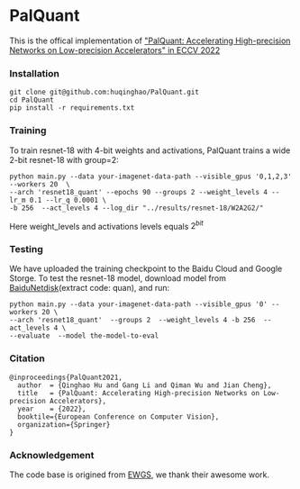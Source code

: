 # PalQuant
This is the offical implementation of  ["PalQuant: Accelerating High-precision Networks on Low-precision Accelerators" in ECCV 2022](https://arxiv.org/abs/2208.01944)



### Installation
```
git clone git@github.com:huqinghao/PalQuant.git
cd PalQuant
pip install -r requirements.txt
```

### Training
To train resnet-18 with 4-bit weights and activations, PalQuant trains a wide 2-bit resnet-18 with group=2:
```
python main.py --data your-imagenet-data-path --visible_gpus '0,1,2,3' --workers 20  \
--arch 'resnet18_quant' --epochs 90 --groups 2 --weight_levels 4 --lr_m 0.1 --lr_q 0.0001 \
-b 256  --act_levels 4 --log_dir "../results/resnet-18/W2A2G2/"
```
Here weight_levels and activations  levels equals $2^{bit}$


### Testing
We have uploaded the training checkpoint to the Baidu Cloud and Google Storge. To test the resnet-18 model, download model from [BaiduNetdisk](https://pan.baidu.com/s/1SCk8xA1SVe5UwJ_l4ReZFw)(extract code: quan), and run:
```
python main.py --data your-imagenet-data-path --visible_gpus '0' --workers 20 \
--arch 'resnet18_quant'  --groups 2  --weight_levels 4 -b 256  --act_levels 4 \
--evaluate  --model the-model-to-eval
```

### Citation
```
@inproceedings{PalQuant2021,
  author  = {Qinghao Hu and Gang Li and Qiman Wu and Jian Cheng},
  title   = {PalQuant: Accelerating High-precision Networks on Low-precision Accelerators},
  year    = {2022},
  booktile={European Conference on Computer Vision},
  organization={Springer}
}
```
### Acknowledgement

The code base is origined from [EWGS](https://github.com/cvlab-yonsei/EWGS), we thank their awesome work.
